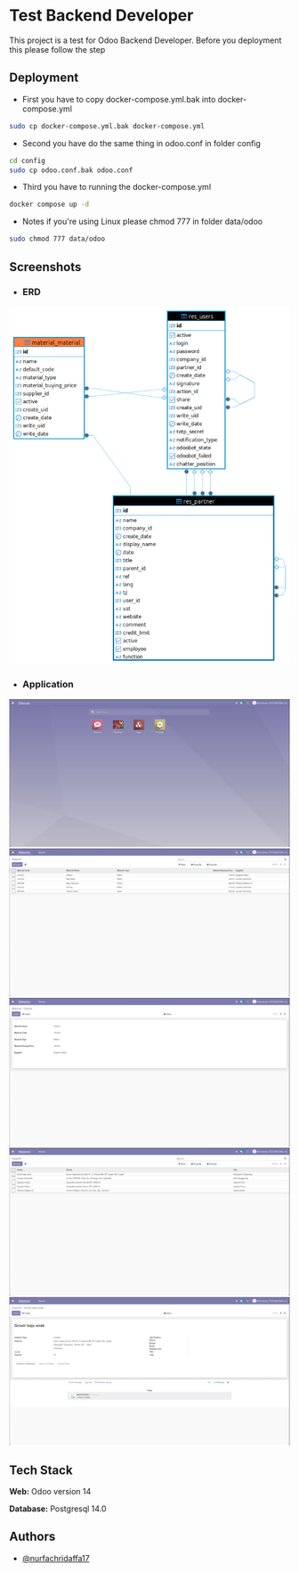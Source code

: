 
# Test Backend Developer

This project is a test for Odoo Backend Developer. Before you deployment this please follow the step


## Deployment


- First you have to copy docker-compose.yml.bak into docker-compose.yml
```bash
sudo cp docker-compose.yml.bak docker-compose.yml
```
- Second you have do the same thing in odoo.conf in folder config
```bash
cd config
sudo cp odoo.conf.bak odoo.conf
```
- Third you have to running the docker-compose.yml
```bash
docker compose up -d
```
- Notes if you're using Linux please chmod 777 in folder data/odoo
```bash
sudo chmod 777 data/odoo
```



## Screenshots

- ### ERD
![ERD](image/ERD_MATERIAL.png)

- ### Application
![APPLICATION](image/FIRST.png)
![](image/SECOND.png)
![](image/THIRD.png)
![](image/FOURTH.png)
![](image/FIFTH.png)

## Tech Stack

**Web:** Odoo version 14

**Database:** Postgresql 14.0
## Authors

- [@nurfachridaffa17](https://www.github.com/nurfachridaffa17)

